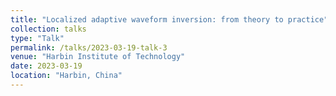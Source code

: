 ```yaml
---
title: "Localized adaptive waveform inversion: from theory to practice"
collection: talks
type: "Talk"
permalink: /talks/2023-03-19-talk-3
venue: "Harbin Institute of Technology"
date: 2023-03-19
location: "Harbin, China"
---
```


 
